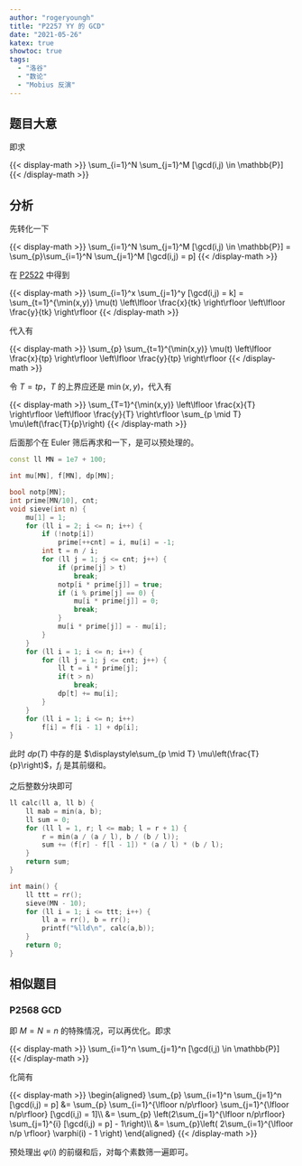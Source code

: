 ```yaml
---
author: "rogeryoungh"
title: "P2257 YY 的 GCD"
date: "2021-05-26"
katex: true
showtoc: true
tags: 
  - "洛谷"
  - "数论"
  - "Mobius 反演"
---
```


## 题目大意

即求

{{< display-math >}}
\sum_{i=1}^N \sum_{j=1}^M [\gcd(i,j) \in \mathbb{P}]
{{< /display-math >}}

## 分析

先转化一下

{{< display-math >}}
\sum_{i=1}^N \sum_{j=1}^M [\gcd(i,j) \in \mathbb{P}] = \sum_{p}\sum_{i=1}^N \sum_{j=1}^M [\gcd(i,j) = p]
{{< /display-math >}}

在 [P2522](../p2522) 中得到

{{< display-math >}}
\sum_{i=1}^x \sum_{j=1}^y [\gcd(i,j) = k] = \sum_{t=1}^{\min(x,y)} \mu(t) \left\lfloor \frac{x}{tk} \right\rfloor \left\lfloor \frac{y}{tk} \right\rfloor
{{< /display-math >}}

代入有

{{< display-math >}}
\sum_{p} \sum_{t=1}^{\min(x,y)} \mu(t) \left\lfloor \frac{x}{tp} \right\rfloor \left\lfloor \frac{y}{tp} \right\rfloor
{{< /display-math >}}

令 $T = tp$，$T$ 的上界应还是 $\min(x,y)$，代入有

{{< display-math >}}
\sum_{T=1}^{\min(x,y)}  \left\lfloor \frac{x}{T} \right\rfloor \left\lfloor \frac{y}{T} \right\rfloor \sum_{p \mid T} \mu\left(\frac{T}{p}\right)
{{< /display-math >}}

后面那个在 Euler 筛后再求和一下，是可以预处理的。

```cpp
const ll MN = 1e7 + 100;

int mu[MN], f[MN], dp[MN];

bool notp[MN];
int prime[MN/10], cnt;
void sieve(int n) {
    mu[1] = 1;
    for (ll i = 2; i <= n; i++) {
        if (!notp[i])
            prime[++cnt] = i, mu[i] = -1;
        int t = n / i;
        for (ll j = 1; j <= cnt; j++) {
            if (prime[j] > t)
                break;
            notp[i * prime[j]] = true;
            if (i % prime[j] == 0) {
                mu[i * prime[j]] = 0;
                break;
            }
            mu[i * prime[j]] = - mu[i];
        }
    }
    for (ll i = 1; i <= n; i++) {
        for (ll j = 1; j <= cnt; j++) {
            ll t = i * prime[j];
            if(t > n)
                break;
            dp[t] += mu[i];
        }
    }
    for (ll i = 1; i <= n; i++)
        f[i] = f[i - 1] + dp[i];
}
```

此时 $dp(T)$ 中存的是 $\displaystyle\sum_{p \mid T} \mu\left(\frac{T}{p}\right)$，$f_i$ 是其前缀和。

之后整数分块即可

```cpp
ll calc(ll a, ll b) {
    ll mab = min(a, b);
    ll sum = 0;
    for (ll l = 1, r; l <= mab; l = r + 1) {
        r = min(a / (a / l), b / (b / l));
        sum += (f[r] - f[l - 1]) * (a / l) * (b / l);
    }
    return sum;
}

int main() {
    ll ttt = rr();
    sieve(MN - 10);
    for (ll i = 1; i <= ttt; i++) {
        ll a = rr(), b = rr();
        printf("%lld\n", calc(a,b));
    }
    return 0;
}
```

## 相似题目

### P2568 GCD

即 $M = N = n$ 的特殊情况，可以再优化。即求

{{< display-math >}}
\sum_{i=1}^n \sum_{j=1}^n [\gcd(i,j) \in \mathbb{P}]
{{< /display-math >}}

化简有

{{< display-math >}}
\begin{aligned}
\sum_{p} \sum_{i=1}^n \sum_{j=1}^n [\gcd(i,j) = p] &= \sum_{p} \sum_{i=1}^{\lfloor n/p\rfloor} \sum_{j=1}^{\lfloor n/p\rfloor} [\gcd(i,j) = 1]\\\\ &= \sum_{p} \left(2\sum_{j=1}^{\lfloor n/p\rfloor} \sum_{j=1}^{i} [\gcd(i,j) = p] - 1\right)\\\\ &= \sum_{p}\left( 2\sum_{i=1}^{\lfloor n/p \rfloor} \varphi(i) - 1 \right)
\end{aligned}
{{< /display-math >}}

预处理出 $\varphi(i)$ 的前缀和后，对每个素数筛一遍即可。
